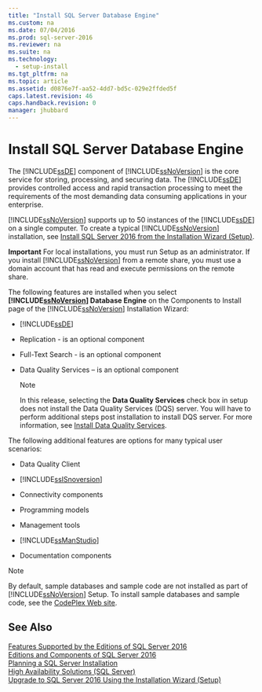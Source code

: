 ```yaml
---
title: "Install SQL Server Database Engine"
ms.custom: na
ms.date: 07/04/2016
ms.prod: sql-server-2016
ms.reviewer: na
ms.suite: na
ms.technology: 
  - setup-install
ms.tgt_pltfrm: na
ms.topic: article
ms.assetid: d0876e7f-aa52-4dd7-bd5c-029e2ffded5f
caps.latest.revision: 46
caps.handback.revision: 0
manager: jhubbard
---
```

# Install SQL Server Database Engine
The [!INCLUDE[ssDE](../../Topics/TopicNameContainA/tokens/ssDE_md.md)] component of [!INCLUDE[ssNoVersion](../../Topics/TopicNameContainA/tokens/ssNoVersion_md.md)] is the core service for storing, processing, and securing data. The [!INCLUDE[ssDE](../../Topics/TopicNameContainA/tokens/ssDE_md.md)] provides controlled access and rapid transaction processing to meet the requirements of the most demanding data consuming applications in your enterprise.  
  
 [!INCLUDE[ssNoVersion](../../Topics/TopicNameContainA/tokens/ssNoVersion_md.md)] supports up to 50 instances of the [!INCLUDE[ssDE](../../Topics/TopicNameContainA/tokens/ssDE_md.md)] on a single computer. To create a typical [!INCLUDE[ssNoVersion](../../Topics/TopicNameContainA/tokens/ssNoVersion_md.md)] installation, see [Install SQL Server 2016 from the Installation Wizard (Setup)](../../Topics/TopicNameNotContainA/Install-SQL-Server-2016-from-the-Installation-Wizard--Setup-.md).  
  
 **Important** For local installations, you must run Setup as an administrator. If you install [!INCLUDE[ssNoVersion](../../Topics/TopicNameContainA/tokens/ssNoVersion_md.md)] from a remote share, you must use a domain account that has read and execute permissions on the remote share.  
  
 The following features are installed when you select **[!INCLUDE[ssNoVersion](../../Topics/TopicNameContainA/tokens/ssNoVersion_md.md)] Database Engine** on the Components to Install page of the [!INCLUDE[ssNoVersion](../../Topics/TopicNameContainA/tokens/ssNoVersion_md.md)] Installation Wizard:  
  
-   [!INCLUDE[ssDE](../../Topics/TopicNameContainA/tokens/ssDE_md.md)]  
  
-   Replication - is an optional component  
  
-   Full-Text Search - is an optional component  
  
-   Data Quality Services – is an optional component  
  
    > [!NOTE]  
    >  In this release, selecting the **Data Quality Services** check box in setup does not install the Data Quality Services (DQS) server. You will have to perform additional steps post installation to install DQS server. For more information, see [Install Data Quality Services](../../Topics/TopicNameNotContainA/Install-Data-Quality-Services.md).  
  
 The following additional features are options for many typical user scenarios:  
  
-   Data Quality Client  
  
-   [!INCLUDE[ssISnoversion](../../Topics/TopicNameContainA/tokens/ssISnoversion_md.md)]  
  
-   Connectivity components  
  
-   Programming models  
  
-   Management tools  
  
-   [!INCLUDE[ssManStudio](../../Topics/TopicNameContainA/tokens/ssManStudio_md.md)]  
  
-   Documentation components  
  
> [!NOTE]  
>  By default, sample databases and sample code are not installed as part of [!INCLUDE[ssNoVersion](../../Topics/TopicNameContainA/tokens/ssNoVersion_md.md)] Setup. To install sample databases and sample code, see the [CodePlex Web site](http://go.microsoft.com/fwlink/?LinkId=87843).  
  
## See Also  
 [Features Supported by the Editions of SQL Server 2016](../../Topics/TopicNameNotContainA/Features-Supported-by-the-Editions-of-SQL-Server-2016.md)   
 [Editions and Components of SQL Server 2016](../../Topics/TopicNameNotContainA/Editions-and-Components-of-SQL-Server-2016.md)   
 [Planning a SQL Server Installation](../../Topics/TopicNameContainA/Planning-a-SQL-Server-Installation.md)   
 [High Availability Solutions (SQL Server)](../../Topics/TopicNameNotContainA/High-Availability-Solutions--SQL-Server-.md)   
 [Upgrade to SQL Server 2016 Using the Installation Wizard (Setup)](../../Topics/TopicNameNotContainA/Upgrade-to-SQL-Server-2016-Using-the-Installation-Wizard--Setup-.md)